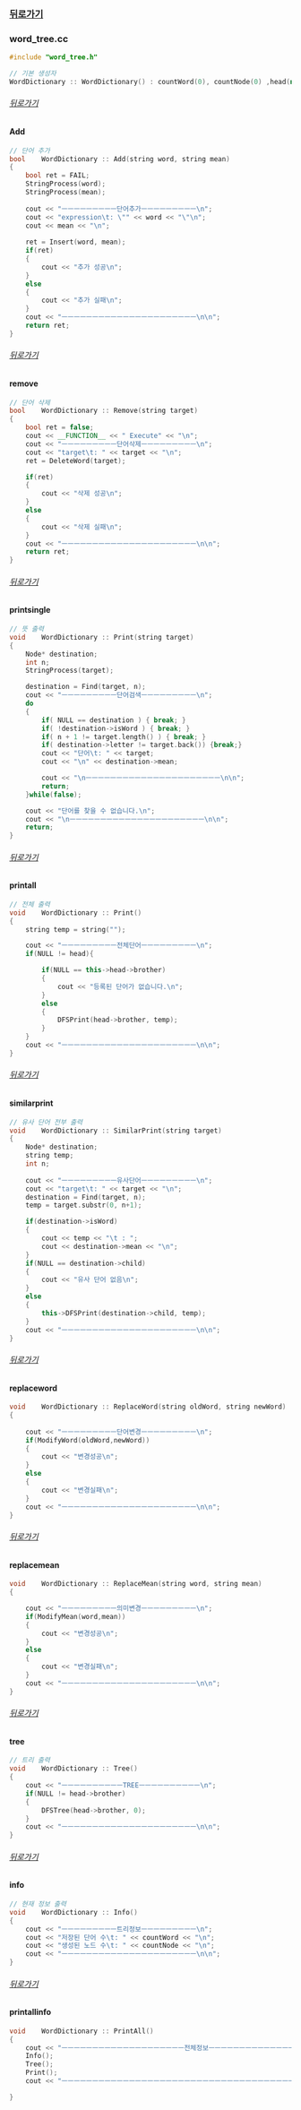### [뒤로가기](./word_tree.md)

### word_tree.cc
```cpp
#include "word_tree.h"

// 기본 생성자
WordDictionary :: WordDictionary() : countWord(0), countNode(0) ,head(new Node){	}
```
###### [뒤로가기](./word_tree.md)
#### Add
```cpp
// 단어 추가 
bool	WordDictionary :: Add(string word, string mean)
{
	bool ret = FAIL;
	StringProcess(word);
	StringProcess(mean);
	
	cout << "ㅡㅡㅡㅡㅡㅡㅡㅡㅡ단어추가ㅡㅡㅡㅡㅡㅡㅡㅡㅡ\n";
	cout << "expression\t: \"" << word << "\"\n";
	cout << mean << "\n";
	
	ret = Insert(word, mean);
	if(ret)
	{
		cout << "추가 성공\n";
	}
	else
	{
		cout << "추가 실패\n";
	}
	cout << "ㅡㅡㅡㅡㅡㅡㅡㅡㅡㅡㅡㅡㅡㅡㅡㅡㅡㅡㅡㅡㅡㅡ\n\n";
	return ret;
}
```
###### [뒤로가기](./word_tree.md)
#### remove
```cpp
// 단어 삭제
bool	WordDictionary :: Remove(string target)
{
	bool ret = false;
	cout << __FUNCTION__ << " Execute" << "\n";
	cout << "ㅡㅡㅡㅡㅡㅡㅡㅡㅡ단어삭제ㅡㅡㅡㅡㅡㅡㅡㅡㅡ\n";
	cout << "target\t: " << target << "\n";
	ret = DeleteWord(target);

	if(ret)
	{
		cout << "삭제 성공\n";
	}
	else
	{
		cout << "삭제 실패\n";
	}
	cout << "ㅡㅡㅡㅡㅡㅡㅡㅡㅡㅡㅡㅡㅡㅡㅡㅡㅡㅡㅡㅡㅡㅡ\n\n";
	return ret;
}
```
###### [뒤로가기](./word_tree.md)
#### printsingle
```cpp
// 뜻 출력
void	WordDictionary :: Print(string target)
{
	Node* destination;
	int n;
	StringProcess(target);

	destination = Find(target, n);
	cout << "ㅡㅡㅡㅡㅡㅡㅡㅡㅡ단어검색ㅡㅡㅡㅡㅡㅡㅡㅡㅡ\n";
	do
	{	
		if( NULL == destination ) { break; }
		if( !destination->isWord ) { break; }
		if( n + 1 != target.length() ) { break; }
		if( destination->letter != target.back()) {break;}
		cout << "단어\t: " << target;
		cout << "\n" << destination->mean;

		cout << "\nㅡㅡㅡㅡㅡㅡㅡㅡㅡㅡㅡㅡㅡㅡㅡㅡㅡㅡㅡㅡㅡㅡ\n\n";
		return;
	}while(false);

	cout << "단어를 찾을 수 없습니다.\n";
	cout << "\nㅡㅡㅡㅡㅡㅡㅡㅡㅡㅡㅡㅡㅡㅡㅡㅡㅡㅡㅡㅡㅡㅡ\n\n";
	return;
}
```
###### [뒤로가기](./word_tree.md)
#### printall
```cpp
// 전체 출력
void	WordDictionary :: Print()
{
	string temp = string("");

	cout << "ㅡㅡㅡㅡㅡㅡㅡㅡㅡ전체단어ㅡㅡㅡㅡㅡㅡㅡㅡㅡ\n";
	if(NULL != head){

		if(NULL == this->head->brother)
		{
			cout << "등록된 단어가 없습니다.\n";
		}
		else 
		{
			DFSPrint(head->brother, temp);
		}
	}
	cout << "ㅡㅡㅡㅡㅡㅡㅡㅡㅡㅡㅡㅡㅡㅡㅡㅡㅡㅡㅡㅡㅡㅡ\n\n";
}
```
###### [뒤로가기](./word_tree.md)
#### similarprint
```cpp
// 유사 단어 전부 출력
void	WordDictionary :: SimilarPrint(string target)
{
	Node* destination;
	string temp;
	int n;
	
	cout << "ㅡㅡㅡㅡㅡㅡㅡㅡㅡ유사단어ㅡㅡㅡㅡㅡㅡㅡㅡㅡ\n";
	cout << "target\t: " << target << "\n";
	destination = Find(target, n);
	temp = target.substr(0, n+1);

	if(destination->isWord)
	{
		cout << temp << "\t : ";
		cout << destination->mean << "\n";
	}
	if(NULL == destination->child)
	{
		cout << "유사 단어 없음\n";
	}
	else
	{
		this->DFSPrint(destination->child, temp);
	}
	cout << "ㅡㅡㅡㅡㅡㅡㅡㅡㅡㅡㅡㅡㅡㅡㅡㅡㅡㅡㅡㅡㅡㅡ\n\n";
}
```
###### [뒤로가기](./word_tree.md)
#### replaceword
```cpp
void 	WordDictionary :: ReplaceWord(string oldWord, string newWord)
{
		
	cout << "ㅡㅡㅡㅡㅡㅡㅡㅡㅡ단어변경ㅡㅡㅡㅡㅡㅡㅡㅡㅡ\n";
	if(ModifyWord(oldWord,newWord))
	{
		cout << "변경성공\n";
	}
	else
	{
		cout << "변경실패\n";
	}
	cout << "ㅡㅡㅡㅡㅡㅡㅡㅡㅡㅡㅡㅡㅡㅡㅡㅡㅡㅡㅡㅡㅡㅡ\n\n";
}
```
###### [뒤로가기](./word_tree.md)
#### replacemean
```cpp
void 	WordDictionary :: ReplaceMean(string word, string mean)
{

	cout << "ㅡㅡㅡㅡㅡㅡㅡㅡㅡ의미변경ㅡㅡㅡㅡㅡㅡㅡㅡㅡ\n";
	if(ModifyMean(word,mean))
	{
		cout << "변경성공\n";
	}
	else
	{
		cout << "변경실패\n";
	}
	cout << "ㅡㅡㅡㅡㅡㅡㅡㅡㅡㅡㅡㅡㅡㅡㅡㅡㅡㅡㅡㅡㅡㅡ\n\n";
}
```
###### [뒤로가기](./word_tree.md)
#### tree
```cpp
// 트리 출력
void	WordDictionary :: Tree()
{
	cout << "ㅡㅡㅡㅡㅡㅡㅡㅡㅡㅡTREEㅡㅡㅡㅡㅡㅡㅡㅡㅡㅡ\n";
	if(NULL != head->brother)
	{	
		DFSTree(head->brother, 0);
	}
	cout << "ㅡㅡㅡㅡㅡㅡㅡㅡㅡㅡㅡㅡㅡㅡㅡㅡㅡㅡㅡㅡㅡㅡ\n\n";
}
```

###### [뒤로가기](./word_tree.md)
#### info
```cpp
// 현재 정보 출력
void	WordDictionary :: Info()
{
	cout << "ㅡㅡㅡㅡㅡㅡㅡㅡㅡ트리정보ㅡㅡㅡㅡㅡㅡㅡㅡㅡ\n";
	cout << "저장된 단어 수\t: " << countWord << "\n";
	cout << "생성된 노드 수\t: " << countNode << "\n";
	cout << "ㅡㅡㅡㅡㅡㅡㅡㅡㅡㅡㅡㅡㅡㅡㅡㅡㅡㅡㅡㅡㅡㅡ\n\n";
}
```
###### [뒤로가기](./word_tree.md)
#### printallinfo
```cpp
void	WordDictionary :: PrintAll()
{
	cout << "ㅡㅡㅡㅡㅡㅡㅡㅡㅡㅡㅡㅡㅡㅡㅡㅡㅡㅡㅡㅡ전체정보ㅡㅡㅡㅡㅡㅡㅡㅡㅡㅡㅡㅡㅡㅡㅡㅡㅡㅡㅡㅡ\n";
	Info();
	Tree();
	Print();
	cout << "ㅡㅡㅡㅡㅡㅡㅡㅡㅡㅡㅡㅡㅡㅡㅡㅡㅡㅡㅡㅡㅡㅡㅡㅡㅡㅡㅡㅡㅡㅡㅡㅡㅡㅡㅡㅡㅡㅡㅡㅡㅡㅡㅡㅡ\n\n";

}
```